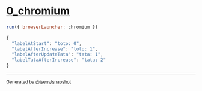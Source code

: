 # [0_chromium](../../preact_refresh.test.mjs#L69)

```js
run({ browserLauncher: chromium })
```

```js
{
  "labelAtStart": "toto: 0",
  "labelAfterIncrease": "toto: 1",
  "labelAfterUpdateTata": "tata: 1",
  "labelTataAfterIncrease": "tata: 2"
}
```

---

<sub>
  Generated by <a href="https://github.com/jsenv/core/tree/main/packages/independent/snapshot">@jsenv/snapshot</a>
</sub>
